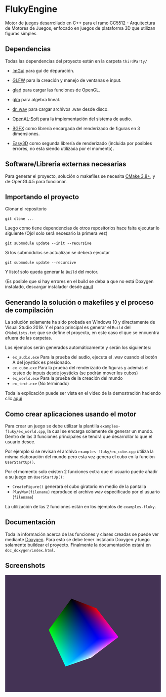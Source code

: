 # FlukyEngine

Motor de juegos desarrollado en C++ para el ramo CC5512 - Arquitectura de Motores de Juegos, enfocado en juegos de plataforma 3D que utilizan figuras simples.

## Dependencias

Todas las dependencias del proyecto están en la carpeta `thirdParty/`

- [ImGui](https://github.com/ocornut/imgui) para gui de depuración.
- [GLFW](https://www.glfw.org/) para la creación y manejo de ventanas e input.
- [glad](https://glad.dav1d.de/) para cargar las funciones de OpenGL.
- [glm](https://glm.g-truc.net/0.9.9/index.html) para algebra lineal.
- [dr_wav](https://mackron.github.io/dr_wav.html) para cargar archivos .wav desde disco.

- [OpenAL-Soft](https://github.com/kcat/openal-soft) para la implementación del sistema de audio.
- [BGFX](https://github.com/bkaradzic/bgfx) como librería encargada del renderizado de figuras en 3 dimensiones.
- [Easy3D](https://github.com/LiangliangNan/Easy3D) como segunda librería de renderizado (incluida por posibles errores, no esta siendo utilizada por el momento).

## Software/Libreria externas necesarias

Para generar el proyecto, solución o makefiles se necesita [CMake 3.8+](https://cmake.org/), y de OpenGL4.5 para funcionar.

## Importando el proyecto

Clonar el repositorio

`git clone ...`

Luego como tiene dependencias de otros repositorios hace falta ejecutar lo siguiente (Ojo! solo será necesario la primera vez)

`git submodule update --init --recursive`

Si los submódulos se actualizan se deberá ejecutar 

`git submodule update --recursive`

Y listo! solo queda generar la `Build` del motor.

(Es posible que si hay errores en el build se deba a que no está Doxygen instalado, descargar instalador desde [aquí](https://www.doxygen.nl/files/doxygen-1.9.2-setup.exe))

## Generando la solución o makefiles y el proceso de compilación

La solución solamente ha sido probada en Windows 10 y directamente de Visual Studio 2019. Y el paso principal es generar el `Build` del `CMakeLists.txt` que se define el proyecto, en este caso el que se encuentra afuera de las carpetas. 

Los ejemplos serán generados automáticamente y serán los siguientes:

- `ex_audio.exe` Para la prueba del audio, ejecuta el .wav cuando el botón A del joystick es presionado.
- `ex_cube.exe` Para la prueba del renderizado de figuras y además el testeo de inputs desde joysticks (se podrán mover los cubos)
- `ex_world.exe` Para la prueba de la creación del mundo
- `ex_text.exe` (No terminado)

Toda la explicación puede ser vista en el video de la demostración haciendo clic [aquí](https://youtu.be/E3vkcPsZdg8)

## Como crear aplicaciones usando el motor

Para crear un juego se debe utilizar la plantilla `examples-fluky/ex_world.cpp`, la cual se encarga solamente de generar un mundo. Dentro de las 3 funciones principales se tendrá que desarrollar lo que el usuario desee.

Por ejemplo si se revisan el archivo `examples-fluky/ex_cube.cpp` utiliza la misma elaboración del mundo pero esta vez genera el cubo en la función `UserStartUp()`.

Por el momento solo existen 2 funciones extra que el usuario puede añadir a su juego en `UserStartUp()`:

- `CreateFigure()` generará el cubo giratorio en medio de la pantalla
- `PlayWav(filename)` reproduce el archivo wav especificado por el usuario (`filename`)

La utilización de las 2 funciones están en los ejemplos de `examples-fluky`.

## Documentación

Toda la información acerca de las funciones y clases creadas se puede ver mediante [Doxygen](https://www.doxygen.nl/index.html). Para esto se debe tener instalado Doxygen y luego solamente buildear el proyecto. Finalmente la documentación estará en `doc_doxygen/index.html`.

## Screenshots

![ex_cube](images/ex_cube.png)
